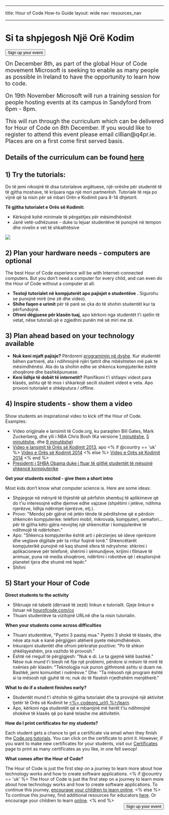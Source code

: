 * * *

title: Hour of Code How-to Guide layout: wide nav: resources_nav

* * *

<div class="row">
  <h1 class="col-sm-6">
    Si ta shpjegosh Një Orë Kodim
  </h1>
  
  <div class="col-sm-6 button-container centered">
    <a href="<%= hoc_uri('/#join') %>"><button class="signup-button">Sign up your event</button></a>
  </div>
</div>

<font size="4">On December 8th, as part of the global Hour of Code movement Microsoft is seeking to enable as many people as possible in Ireland to have the opportunity to learn how to code.</p> 

<p>
  On 19th November Microsoft will run a training session for people hosting events at its campus in Sandyford from 6pm - 8pm.
</p>

<p>
  This will run through the curriculum which can be delivered for Hour of Code on 8th December. If you would like to register to attend this event please email cillian@q4pr.ie. Places are on a first come first served basis. </font>
</p>

<h2>
  Details of the curriculum can be found <a href="https://www.touchdevelop.com/hourofcode2">here</a>
</h2>

<h2>
  1) Try the tutorials:
</h2>

<p>
  Do të jemi nikoqirë të disa tutorialeve argëtuese, një-orëshe për studentë të të gjitha moshave, të krijuara nga një mori partnerësh. Tutoriale të reja po vijnë që ta nisin për së mbari Orën e Kodimit para 8-14 dhjetorit.
</p>

<p>
  <strong>Të gjitha tutorialet e Orës së Kodimit:</strong>
</p>

<ul>
  <li>
    Kërkojnë kohë minimale të përgatitjes për mësimdhënësit
  </li>
  <li>
    Janë vetë-udhëzuese - duke iu lejuar studentëve të punojnë në tempon dhe nivelin e vet të shkathtësive
  </li>
</ul>

<p>
  <a href="http://<%=codeorg_url() %>/learn"><img src="http://<%= codeorg_url() %>/images/tutorials.png" /></a>
</p>

<h2>
  2) Plan your hardware needs - computers are optional
</h2>

<p>
  The best Hour of Code experience will be with Internet-connected computers. But you don’t need a computer for every child, and can even do the Hour of Code without a computer at all.
</p>

<ul>
  <li>
    <strong>Testoji tutorialet në kompjuterët apo pajisjet e studentëve .</strong> Sigurohu se punojnë mirë (me zë dhe video).
  </li>
  <li>
    <strong>Shihe faqen e urimit</strong> për të parë se çka do të shohin studentët kur ta përfundojnë.
  </li>
  <li>
    <strong>Ofroni dëgjuese për klasën tuaj</strong>, apo kërkoni nga studentët t'i sjellin të vetat, nëse tutoriali që e zgjedhni punën më së miri me zë.
  </li>
</ul>

<h2>
  3) Plan ahead based on your technology available
</h2>

<ul>
  <li>
    <strong>Nuk keni mjaft pajisje?</strong> Përdoreni <a href="http://www.ncwit.org/resources/pair-programming-box-power-collaborative-learning">programimin në dyshe</a>. Kur studentët bëhen partnerë, ata i ndihmojnë njëri tjetrit dhe mbështeten më pak te mësimdhënësi. Ata do ta shohin edhe se shkenca kompjuterike është shoqërore dhe bashkëpunuese.
  </li>
  <li>
    <strong>Keni lidhje të dobët të internetit?</strong> Planifikoni t'i shfaqni videot para klasës, ashtu që të mos i shkarkojë secili student videot e veta. Apo provoni tutorialet e shkëputura / offline.
  </li>
</ul>

<h2>
  4) Inspire students - show them a video
</h2>

<p>
  Show students an inspirational video to kick off the Hour of Code. Examples:
</p>

<ul>
  <li>
    Video origjinale e lansimit të Code.org, ku paraqiten Bill Gates, Mark Zuckerberg, dhe ylli i NBA Chris Bosh (Ka versione <a href="https://www.youtube.com/watch?v=qYZF6oIZtfc">1 minutëshe</a>, <a href="https://www.youtube.com/watch?v=nKIu9yen5nc">5 minutëshe</a>, dhe <a href="https://www.youtube.com/watch?v=dU1xS07N-FA">9 minutëshe</a>)
  </li>
  <li>
    <a href="https://www.youtube.com/watch?v=FC5FbmsH4fw">Video e lansimit të Orës së Kodimit 2013</a>, apo <% if @country == 'uk' %> <a href="https://www.youtube.com/watch?v=96B5-JGA9EQ">Video e Orës së Kodimit 2014</a> <% else %> <a href="https://www.youtube.com/watch?v=rH7AjDMz_dc&index=2&list=PLzdnOPI1iJNe1WmdkMG-Ca8cLQpdEAL7Q">Video e Orës së Kodimit 2014</a> <% end %>
  </li>
  <li>
    <a href="https://www.youtube.com/watch?v=6XvmhE1J9PY">Presidenti i SHBA Obama duke i ftuar të gjithë studentët të mësojnë shkencë kompjuterike</a>
  </li>
</ul>

<p>
  <strong>Get your students excited - give them a short intro</strong>
</p>

<p>
  Most kids don’t know what computer science is. Here are some ideas:
</p>

<ul>
  <li>
    Shpjegoje në mënyrë të thjeshtë që përfshin shembuj të aplikimeve që do t'iu interesojnë edhe djemve edhe vajzave (shpëtimi i jetëve, ndihma njerëzve, lidhja ndërmjet njerëzve, etj.).
  </li>
  <li>
    Provo: "Mendoj për gjërat në jetën tënde të përditshme që e përdoin shkencën kompjuterike: telefoni mobil, mikrovala, kompjuteri, semafori... për të gjitha këto gjëra nevojitej një shkencëtar i kompjuterëve të ndihmojë të ndërtohen."
  </li>
  <li>
    Apo: "Shkenca kompjuterike është arti i përzierjes së ideve njerëzore dhe veglave digjitale për ta rritur fuqinë tonë." Shkencëtarët kompjuterikë punojnë në kaq shumë sfera të ndryshme: shkrimi i aplikacioneve për telefonë, shërimi i sëmundjeve, krijimi i filmave të animuar, puna në media shoqërore, ndërtimi i robotëve që i eksplorojnë planetet tjera dhe shumë më tepër."
  </li>
  <li>
    Shihni <a
  </li>
</ul>

<h2>
  5) Start your Hour of Code
</h2>

<p>
  <strong>Direct students to the activity</strong>
</p>

<ul>
  <li>
    Shkruaje në tabelë (dërrasë të zezë) linkun e tutorialit. Gjeje linkun e listuar në <a href="http://<%= codeorg_url() %>informacionin për tutorialin tënd të zgjedhur</a> nën numrin e pjesëmarrësve. <a href=">hourofcode.com/co</a>
  </li>
  <li>
    Thuani studentëve ta vizitojnë URLnë dhe ta nisin tutorialin.
  </li>
</ul>

<p>
  <strong>When your students come across difficulties</strong>
</p>

<ul>
  <li>
    Thuani studentëve, "Pyetni 3 pastaj mua." Pyetni 3 shokë të klasës, dhe nëse ata nuk e kanë përgjigjen atëherë pyete mësimdhënësin.
  </li>
  <li>
    Inkurajoni studentët dhe ofroni përkrahje pozitive: "Po të shkon shkëlqyeshëm, pra vazhdo të provosh."
  </li>
  <li>
    Është në rregull të përgjigjesh: "Nuk e di. Le ta gjejmë këtë bashkë." Nëse nuk mund t'i biesh në fije një problemi, përdore si mësim të mirë të nxënies për klasën: "Teknologjia nuk punon gjithmonë ashtu si duam ne. Bashkë, jemi komunitet i nxënësve." Dhe: "Ta mësosh një program është si ta mësosh një gjuhë të re; nuk do të flasësh rrjedhshëm menjëherë."
  </li>
</ul>

<p>
  <strong>What to do if a student finishes early?</strong>
</p>

<ul>
  <li>
    Studentët mund t'i shtohin të gjitha tutorialet dhe ta provojnë një aktivitet tjetër të Orës së Kodimit te <a href="http://<%= codeorg_url() %>/learn"><%= codeorg_url() %>/learn</a>.
  </li>
  <li>
    Apo, kërkoni nga studentët që e mbarojnë më herët t'iu ndihmojnë shokëve të klasës që po kanë telashe me aktivitetin.
  </li>
</ul>

<p>
  <strong>How do I print certificates for my students?</strong>
</p>

<p>
  Each student gets a chance to get a certificate via email when they finish the <a href="http://studio.code.org">Code.org tutorials</a>. You can click on the certificate to print it. However, if you want to make new certificates for your students, visit our <a href="http://<%= codeorg_url() %>/certificates">Certificates</a> page to print as many certificates as you like, in one fell swoop!
</p>

<p>
  <strong>What comes after the Hour of Code?</strong>
</p>

<p>
  The Hour of Code is just the first step on a journey to learn more about how technology works and how to create software applications. <% if @country == 'uk' %> The Hour of Code is just the first step on a journey to learn more about how technology works and how to create software applications. To continue this journey, <a href="http://uk.code.org/learn/beyond">encourage your children to learn online</a>. <% else %> To continue this journey, find additional resources for educators <a href="http://<%= codeorg_url() %>/educate">here</a>. Or encourage your children to learn <a href="http://<%= codeorg_url() %>/learn/beyond">online</a>. <% end %> <a style="display: block" href="<%= hoc_uri('/#join') %>"><button style="float: right;">Sign up your event</button></a>
</p>